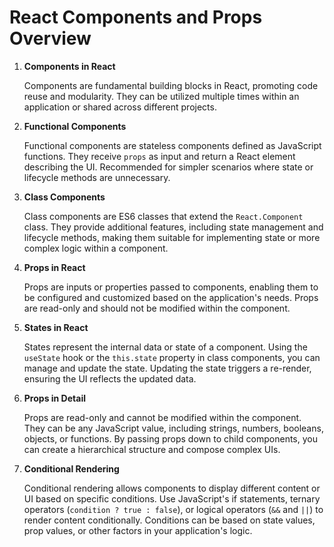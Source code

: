 # React Components and Props Overview

1. **Components in React**

   Components are fundamental building blocks in React, promoting code reuse and modularity. They can be utilized multiple times within an application or shared across different projects.

2. **Functional Components**

   Functional components are stateless components defined as JavaScript functions. They receive `props` as input and return a React element describing the UI. Recommended for simpler scenarios where state or lifecycle methods are unnecessary.

3. **Class Components**

   Class components are ES6 classes that extend the `React.Component` class. They provide additional features, including state management and lifecycle methods, making them suitable for implementing state or more complex logic within a component.

4. **Props in React**

   Props are inputs or properties passed to components, enabling them to be configured and customized based on the application's needs. Props are read-only and should not be modified within the component.

5. **States in React**

   States represent the internal data or state of a component. Using the `useState` hook or the `this.state` property in class components, you can manage and update the state. Updating the state triggers a re-render, ensuring the UI reflects the updated data.

6. **Props in Detail**

   Props are read-only and cannot be modified within the component. They can be any JavaScript value, including strings, numbers, booleans, objects, or functions. By passing props down to child components, you can create a hierarchical structure and compose complex UIs.

7. **Conditional Rendering**

   Conditional rendering allows components to display different content or UI based on specific conditions. Use JavaScript's if statements, ternary operators (`condition ? true : false`), or logical operators (`&&` and `||`) to render content conditionally. Conditions can be based on state values, prop values, or other factors in your application's logic.
